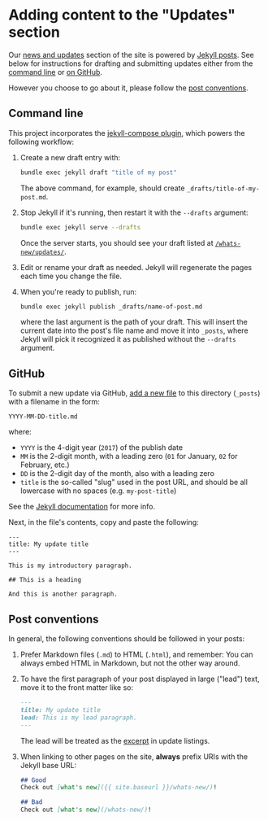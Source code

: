 # Adding content to the "Updates" section

Our [news and updates] section of the site is powered by [Jekyll posts]. See below for instructions for drafting and submitting updates either from the [command line](#command-line) or [on GitHub](#github).

However you choose to go about it, please follow the [post conventions](#post-conventions).

## Command line

This project incorporates the [jekyll-compose plugin][jekyll-compose],
which powers the following workflow:

1. Create a new draft entry with:

    ```sh
    bundle exec jekyll draft "title of my post"
    ```

    The above command, for example, should create `_drafts/title-of-my-post.md`.

1. Stop Jekyll if it's running, then restart it with the `--drafts` argument:

    ```sh
    bundle exec jekyll serve --drafts
    ```

    Once the server starts, you should see your draft listed at [`/whats-new/updates/`](http://localhost:4000/whats-new/updates/). 

1. Edit or rename your draft as needed. Jekyll will regenerate the pages each time you change the file.

1. When you're ready to publish, run:

    ```sh
    bundle exec jekyll publish _drafts/name-of-post.md
    ```

    where the last argument is the path of your draft. This will insert the current date into the post's file name and move it into `_posts`, where Jekyll will pick it recognized it as published without the `--drafts` argument.


## GitHub

To submit a new update via GitHub, [add a new file] to this directory (`_posts`) with a filename in the form:

```
YYYY-MM-DD-title.md
```

where:

- `YYYY` is the 4-digit year (`2017`) of the publish date
- `MM` is the 2-digit month, with a leading zero (`01` for January, `02` for February, etc.)
- `DD` is the 2-digit day of the month, also with a leading zero
- `title` is the so-called "slug" used in the post URL, and should be all lowercase with no spaces (e.g. `my-post-title`)

See the [Jekyll documentation](https://jekyllrb.com/docs/posts/#creating-post-files) for more info.

Next, in the file's contents, copy and paste the following:

```
---
title: My update title
---

This is my introductory paragraph.

## This is a heading

And this is another paragraph.
```

## Post conventions

In general, the following conventions should be followed in your posts:

1. Prefer Markdown files (`.md`) to HTML (`.html`), and remember: You can always embed HTML in Markdown, but not the other way around.

1. To have the first paragraph of your post displayed in large ("lead") text, move it to the front matter like so:

    ```md
    ---
    title: My update title
    lead: This is my lead paragraph.
    ---
    ```

    The lead will be treated as the [excerpt] in update listings.

1. When linking to other pages on the site, **always** prefix URIs with the Jekyll base URL:

    ```md
    ## Good
    Check out [what's new]({{ site.baseurl }}/whats-new/)!

    ## Bad
    Check out [what's new](/whats-new/)!
    ```

[Jekyll posts]: https://jekyllrb.com/docs/posts/
[add a new file]: https://github.com/uswds/uswds-site/new/develop/_posts?filename=YYYY-MM-DD-post-title.md
[excerpt]: https://jekyllrb.com/docs/posts/#post-excerpts
[front matter]: https://jekyllrb.com/docs/frontmatter/
[jekyll-compose]: https://github.com/jekyll/jekyll-compose#readme
[news and updates]: https://standards.usa.gov/whats-new/updates/
